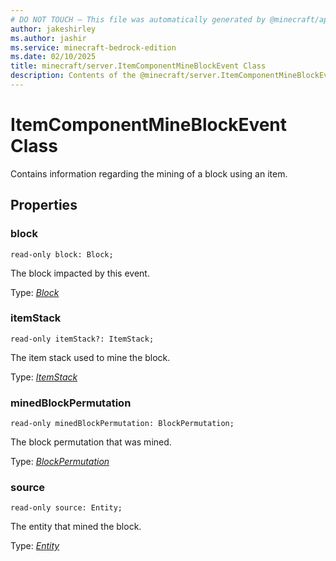 ```yaml
---
# DO NOT TOUCH — This file was automatically generated by @minecraft/api-docs-generator, to report problems file an issue at https://github.com/Mojang/minecraft-scripting-libraries
author: jakeshirley
ms.author: jashir
ms.service: minecraft-bedrock-edition
ms.date: 02/10/2025
title: minecraft/server.ItemComponentMineBlockEvent Class
description: Contents of the @minecraft/server.ItemComponentMineBlockEvent class.
---
```

# ItemComponentMineBlockEvent Class

Contains information regarding the mining of a block using an item.

## Properties

### **block**
`read-only block: Block;`

The block impacted by this event.

Type: [*Block*](Block.md)

### **itemStack**
`read-only itemStack?: ItemStack;`

The item stack used to mine the block.

Type: [*ItemStack*](ItemStack.md)

### **minedBlockPermutation**
`read-only minedBlockPermutation: BlockPermutation;`

The block permutation that was mined.

Type: [*BlockPermutation*](BlockPermutation.md)

### **source**
`read-only source: Entity;`

The entity that mined the block.

Type: [*Entity*](Entity.md)
